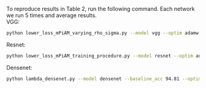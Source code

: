 To reproduce results in Table 2, run the following command. Each network we run 5 times and average results.  
VGG:
```bash
python lower_loss_mPiAM_varying_rho_sigma.py --model vgg --optim adamw --eps 1e-8 --sigma_lr 6.5 --rho_lr 5e4 --beta1 0.9 --beta2 0.999 --momentum 0.9 --batchsize 128  --total_epoch 205 --decay_epoch 10  --lr-gamma 0.9 --baseline_acc 0.9103 --beta_rmsprop 0.999 --weight_decay 2.5e-4
```
Resnet:
```bash
python lower_loss_mPiAM_training_procedure.py --model resnet --optim adamw --eps 1e-8 --sigma_lr 0.1 --rho_lr 5e3 --beta1 0.9 --beta2 0.999 --momentum 0.9 --batchsize 128  --total_epoch 205 --decay_epoch 3 --lr-gamma 0.85 --weight_decay 5e-5 --baseline_acc 95.00 --beta_rmsprop 0.999
```
Densenet:
```bash
python lambda_densenet.py --model densenet --baseline_acc 94.81 --optim adam --eps 1e-8 --sigma_lr 0.8 --rho_lr 2e3 --beta1 0.9 --beta2 0.999 --momentum 0.9 --batchsize 256  --total_epoch 201 --decay_epoch 50  --weight_decay 5e-4 --lr-gamma 0.25 --beta_rmsprop 0.999 --l2_lambda 5e-5
```
